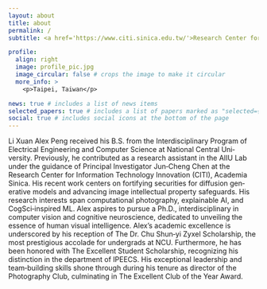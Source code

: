 ```yaml
---
layout: about
title: about
permalink: /
subtitle: <a href='https://www.citi.sinica.edu.tw/'>Research Center for Information Technology Innovation.</a> alexpeng517@gmail.com #Address. Contacts. Motto. Etc.

profile:
  align: right
  image: profile_pic.jpg
  image_circular: false # crops the image to make it circular
  more_info: >
    <p>Taipei, Taiwan</p>

news: true # includes a list of news items
selected_papers: true # includes a list of papers marked as "selected={true}"
social: true # includes social icons at the bottom of the page
---
```


Li Xuan Alex Peng received his B.S. from the Interdisciplinary Program of Electrical Engineering and Computer Science at National Central Uni‑
versity. Previously, he contributed as a research assistant in the AIIU Lab under the guidance of Principal Investigator Jun‑Cheng Chen at the
Research Center for Information Technology Innovation (CITI), Academia Sinica. His recent work centers on fortifying securities for diffusion gen‑
erative models and advancing image intellectual property safeguards. His research interests span computational photography, explainable AI,
and CogSci‑inspired ML. Alex aspires to pursue a Ph.D., interdisciplinary in computer vision and cognitive neuroscience, dedicated to unveiling
the essence of human visual intelligence.
Alex’s academic excellence is underscored by his reception of The Dr. Chu Shun‑yi Zyxel Scholarship, the most prestigious accolade for undergrads
at NCU. Furthermore, he has been honored with The Excellent Student Scholarship, recognizing his distinction in the department of IPEECS. His
exceptional leadership and team‑building skills shone through during his tenure as director of the Photography Club, culminating in The Excellent
Club of the Year Award.